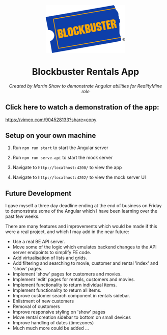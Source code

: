 <center>
<img alt="Blockbuster Logo" src="src/assets/Blockbuster_logo.svg" width="250" />

<br />

<h1>Blockbuster Rentals App</h1>

<i>Created by Martin Shaw to demonstrate Angular abilities for RealityMine role</i>
</center>

## Click here to watch a demonstration of the app:

https://vimeo.com/904528133?share=copy

## Setup on your own machine

1. Run `npm run start` to start the Angular server

2. Run `npm run serve-api` to start the mock server

3. Navigate to `http://localhost:4200/` to view the app

4. Navigate to `http://localhost:4202/` to view the mock server UI

## Future Development

I gave myself a three day deadline ending at the end of business on Friday to demonstrate some of the Angular which I have been learning over the past few weeks.

There are many features and improvements which would be made if this were a real project, and which I may add in the near future:

* Use a real BE API server.
* Move some of the logic which emulates backend changes to the API server endpoints to simplify FE code.
* Add virtualisation of lists and grids.
* Add filtering and searching to movie, customer and rental 'index' and 'show' pages.
* Implement 'show' pages for customers and movies.
* Implement 'edit' pages for rentals, customers and movies.
* Implement functionality to return individual items.
* Implement functionality to return all items.
* Improve customer search component in rentals sidebar.
* Enlistment of new customers
* Removal of customers
* Improve responsive styling on 'show' pages
* Move rental creation sidebar to bottom on small devices
* Improve handling of dates (timezones)
* Much much more could be added ...

